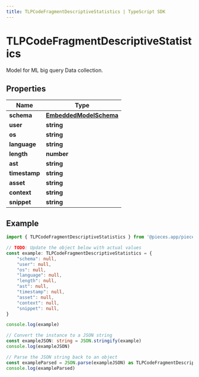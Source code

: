 ```yaml
---
title: TLPCodeFragmentDescriptiveStatistics | TypeScript SDK
---
```



# TLPCodeFragmentDescriptiveStatistics

Model for ML big query Data collection.

## Properties

Name | Type
------------ | -------------
**schema** | [**EmbeddedModelSchema**](EmbeddedModelSchema)
**user** | **string**
**os** | **string**
**language** | **string**
**length** | **number**
**ast** | **string**
**timestamp** | **string**
**asset** | **string**
**context** | **string**
**snippet** | **string**

## Example

```typescript
import { TLPCodeFragmentDescriptiveStatistics } from '@pieces.app/pieces-os-client'

// TODO: Update the object below with actual values
const example: TLPCodeFragmentDescriptiveStatistics = {
    "schema": null,
    "user": null,
    "os": null,
    "language": null,
    "length": null,
    "ast": null,
    "timestamp": null,
    "asset": null,
    "context": null,
    "snippet": null,
}

console.log(example)

// Convert the instance to a JSON string
const exampleJSON: string = JSON.stringify(example)
console.log(exampleJSON)

// Parse the JSON string back to an object
const exampleParsed = JSON.parse(exampleJSON) as TLPCodeFragmentDescriptiveStatistics
console.log(exampleParsed)
```


